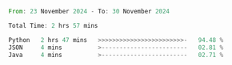 <!--START_SECTION:waka-->

```rust
From: 23 November 2024 - To: 30 November 2024

Total Time: 2 hrs 57 mins

Python   2 hrs 47 mins   >>>>>>>>>>>>>>>>>>>>>>>>-   94.48 %
JSON     4 mins          >------------------------   02.81 %
Java     4 mins          >------------------------   02.71 %
```

<!--END_SECTION:waka-->
